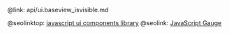 @link: api/ui.baseview_isvisible.md

@seolinktop: [javascript ui components library](https://webix.com)
@seolink: [JavaScript Gauge ](https://webix.com/widget/gage/)